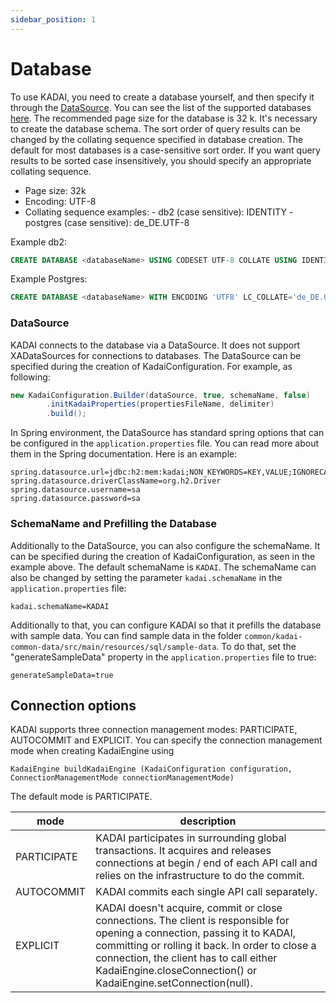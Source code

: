```yaml
---
sidebar_position: 1
---
```


# Database

To use KADAI, you need to create a database yourself, and then specify it through the [DataSource](#datasource). You can see the list of the supported databases [here](../getting-started/supportedEnvironments.md). 
The recommended page size for the database is 32 k. It's necessary to create the database schema. The sort order of query results can be changed by the collating sequence specified in database creation. The default for most databases is a case-sensitive sort order.  If you want query results to be sorted case insensitively, you should specify an appropriate collating sequence.

- Page size: 32k
- Encoding: UTF-8
- Collating sequence examples: 
        - db2 (case sensitive): IDENTITY
        - postgres (case sensitive): de_DE.UTF-8

Example db2:
```sql
CREATE DATABASE <databaseName> USING CODESET UTF-8 COLLATE USING IDENTITY PAGESIZE 32 K 
```

Example Postgres:
```sql
CREATE DATABASE <databaseName> WITH ENCODING 'UTF8' LC_COLLATE='de_DE.UTF-8';
```

### DataSource

KADAI connects to the database via a DataSource. It does not support XADataSources for connections to databases. The DataSource can be specified during the creation of KadaiConfiguration. For example, as following:
```Java
new KadaiConfiguration.Builder(dataSource, true, schemaName, false)
        .initKadaiProperties(propertiesFileName, delimiter)
        .build();
``` 
In Spring environment, the DataSource has standard spring options that can be configured in the ```application.properties``` file. You can read more about them in the Spring documentation. Here is an example: 
```properties title="src/main/resources/application.properties"
spring.datasource.url=jdbc:h2:mem:kadai;NON_KEYWORDS=KEY,VALUE;IGNORECASE=TRUE;LOCK_MODE=0;
spring.datasource.driverClassName=org.h2.Driver
spring.datasource.username=sa
spring.datasource.password=sa
```
###  SchemaName and Prefilling the Database

Additionally to the DataSource, you can also configure the schemaName.
It can be specified during the creation of KadaiConfiguration, as seen in the example above.
The default schemaName is `KADAI`.
The schemaName can also be changed by setting the parameter `kadai.schemaName`
in the ```application.properties``` file:

```
kadai.schemaName=KADAI
```
Additionally to that, you can configure KADAI so that it prefills the database with sample data.
You can find sample data in the folder ```common/kadai-common-data/src/main/resources/sql/sample-data```.
To do that, set the "generateSampleData" property in the ```application.properties``` file to true:
```
generateSampleData=true
```

## Connection options

KADAI supports three connection management modes: PARTICIPATE, AUTOCOMMIT and EXPLICIT. You can specify the connection management mode when creating KadaiEngine using 

```
KadaiEngine buildKadaiEngine (KadaiConfiguration configuration, ConnectionManagementMode connectionManagementMode)
```

The default mode is PARTICIPATE.

| mode        | description                                                                                                                                                                                                                                                                                    |
|-------------|------------------------------------------------------------------------------------------------------------------------------------------------------------------------------------------------------------------------------------------------------------------------------------------------|
| PARTICIPATE | KADAI  participates in surrounding global transactions. It acquires and  releases connections at begin / end of each API call and relies on the infrastructure to do the commit.                                                                                                               |
| AUTOCOMMIT  | KADAI commits each single API call separately.                                                                                                                                                                                                                                                 |
| EXPLICIT    | KADAI  doesn't acquire, commit or close connections. The client is responsible  for opening a connection, passing it to KADAI, committing or  rolling it back. In order to close a connection, the client has to call either KadaiEngine.closeConnection() or KadaiEngine.setConnection(null). |
